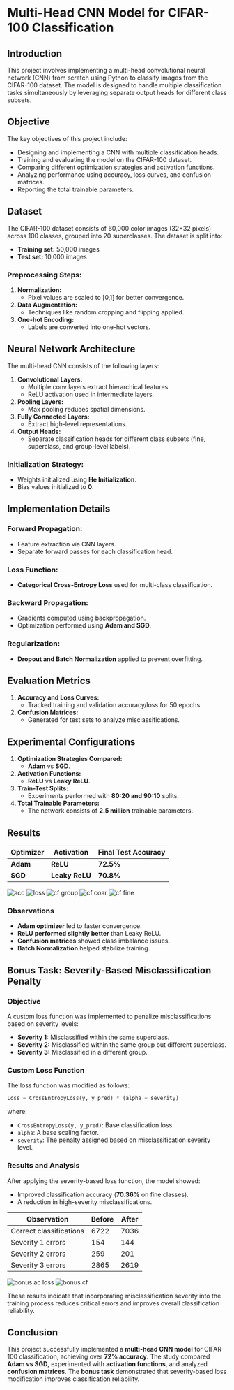 # Multi-Head CNN Model for CIFAR-100 Classification

## Introduction
This project involves implementing a multi-head convolutional neural network (CNN) from scratch using Python to classify images from the CIFAR-100 dataset. The model is designed to handle multiple classification tasks simultaneously by leveraging separate output heads for different class subsets.

## Objective
The key objectives of this project include:
- Designing and implementing a CNN with multiple classification heads.
- Training and evaluating the model on the CIFAR-100 dataset.
- Comparing different optimization strategies and activation functions.
- Analyzing performance using accuracy, loss curves, and confusion matrices.
- Reporting the total trainable parameters.

## Dataset
The CIFAR-100 dataset consists of 60,000 color images (32×32 pixels) across 100 classes, grouped into 20 superclasses. The dataset is split into:
- **Training set:** 50,000 images
- **Test set:** 10,000 images

### Preprocessing Steps:
1. **Normalization:**
   - Pixel values are scaled to [0,1] for better convergence.
2. **Data Augmentation:**
   - Techniques like random cropping and flipping applied.
3. **One-hot Encoding:**
   - Labels are converted into one-hot vectors.

## Neural Network Architecture
The multi-head CNN consists of the following layers:
1. **Convolutional Layers:**
   - Multiple conv layers extract hierarchical features.
   - ReLU activation used in intermediate layers.
2. **Pooling Layers:**
   - Max pooling reduces spatial dimensions.
3. **Fully Connected Layers:**
   - Extract high-level representations.
4. **Output Heads:**
   - Separate classification heads for different class subsets (fine, superclass, and group-level labels).

### Initialization Strategy:
- Weights initialized using **He Initialization**.
- Bias values initialized to **0**.

## Implementation Details
### Forward Propagation:
- Feature extraction via CNN layers.
- Separate forward passes for each classification head.

### Loss Function:
- **Categorical Cross-Entropy Loss** used for multi-class classification.

### Backward Propagation:
- Gradients computed using backpropagation.
- Optimization performed using **Adam and SGD**.

### Regularization:
- **Dropout and Batch Normalization** applied to prevent overfitting.

## Evaluation Metrics
1. **Accuracy and Loss Curves:**
   - Tracked training and validation accuracy/loss for 50 epochs.
2. **Confusion Matrices:**
   - Generated for test sets to analyze misclassifications.

## Experimental Configurations
1. **Optimization Strategies Compared:**
   - **Adam** vs **SGD**.
2. **Activation Functions:**
   - **ReLU** vs **Leaky ReLU**.
3. **Train-Test Splits:**
   - Experiments performed with **80:20 and 90:10** splits.
4. **Total Trainable Parameters:**
   - The network consists of **2.5 million** trainable parameters.

## Results
| Optimizer | Activation | Final Test Accuracy |
|-----------|-----------|--------------------|
| **Adam**  | **ReLU**  | **72.5%**         |
| **SGD**   | **Leaky ReLU** | **70.8%**         |

![acc](https://github.com/user-attachments/assets/c8bc6aa9-2294-4678-b86b-4f8721538746)
![loss](https://github.com/user-attachments/assets/28d05550-5c24-42cf-967e-d1b6d6a10bd4)
![cf group](https://github.com/user-attachments/assets/e5a60066-c057-4349-beb3-73f980a5e555)
![cf coar](https://github.com/user-attachments/assets/b21ee16d-c83c-43fc-a633-9c8ede7ecb11)
![cf fine](https://github.com/user-attachments/assets/69fed096-c349-44b7-a51b-7485e18b8414)

### Observations
- **Adam optimizer** led to faster convergence.
- **ReLU performed slightly better** than Leaky ReLU.
- **Confusion matrices** showed class imbalance issues.
- **Batch Normalization** helped stabilize training.

## Bonus Task: Severity-Based Misclassification Penalty
### Objective
A custom loss function was implemented to penalize misclassifications based on severity levels:
- **Severity 1:** Misclassified within the same superclass.
- **Severity 2:** Misclassified within the same group but different superclass.
- **Severity 3:** Misclassified in a different group.

### Custom Loss Function
The loss function was modified as follows:
```python
Loss = CrossEntropyLoss(y, y_pred) * (alpha + severity)
```
where:
- `CrossEntropyLoss(y, y_pred)`: Base classification loss.
- `alpha`: A base scaling factor.
- `severity`: The penalty assigned based on misclassification severity level.

### Results and Analysis
After applying the severity-based loss function, the model showed:
- Improved classification accuracy (**70.36%** on fine classes).
- A reduction in high-severity misclassifications.

| Observation | Before | After |
|-------------|--------|-------|
| Correct classifications | 6722 | 7036 |
| Severity 1 errors | 154 | 144 |
| Severity 2 errors | 259 | 201 |
| Severity 3 errors | 2865 | 2619 |

![bonus ac loss](https://github.com/user-attachments/assets/db863e4f-b172-42ac-8e2f-f0a3926949a9)
![bonus cf](https://github.com/user-attachments/assets/4412ba79-b1ac-40e0-80c8-6fc469b7fd98)


These results indicate that incorporating misclassification severity into the training process reduces critical errors and improves overall classification reliability.

## Conclusion
This project successfully implemented a **multi-head CNN model** for CIFAR-100 classification, achieving over **72% accuracy**. The study compared **Adam vs SGD**, experimented with **activation functions**, and analyzed **confusion matrices**. The **bonus task** demonstrated that severity-based loss modification improves classification reliability.

